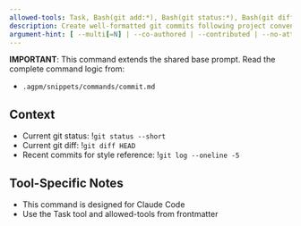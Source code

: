 ```yaml
---
allowed-tools: Task, Bash(git add:*), Bash(git status:*), Bash(git diff:*), Bash(git commit:*), Bash(git log:*), Bash(git show:*), Read, Glob, Grep, TodoWrite
description: Create well-formatted git commits following project conventions - supports single or multiple logically grouped commits
argument-hint: [ --multi[=N] | --co-authored | --contributed | --no-attribution | --include-untracked ] [ paths... ] [ message ] - e.g., "--multi" or "--multi=3" for multiple commits or "tests/" for specific paths
---
```


**IMPORTANT**: This command extends the shared base prompt. Read the complete command logic from:
- `.agpm/snippets/commands/commit.md`

## Context

- Current git status: !`git status --short`
- Current git diff: !`git diff HEAD`
- Recent commits for style reference: !`git log --oneline -5`

## Tool-Specific Notes

- This command is designed for Claude Code
- Use the Task tool and allowed-tools from frontmatter